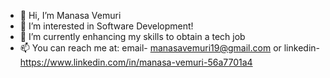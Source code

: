 - 👋 Hi, I’m Manasa Vemuri 
- 👀 I’m interested in Software Development! 
- 🌱 I’m currently enhancing my skills to obtain a tech job
- 📫 You can reach me at: email- manasavemuri19@gmail.com or linkedin- https://www.linkedin.com/in/manasa-vemuri-56a7701a4

<!---
manasavemuri19/manasavemuri19 is a ✨ special ✨ repository because its `README.md` (this file) appears on your GitHub profile.
You can click the Preview link to take a look at your changes.
--->
